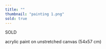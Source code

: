 ```yaml
---
title: ""
thumbnail: "painting 1.png"
sold: true
---
```

SOLD

acrylic paint on unstretched canvas (54x57 cm)

